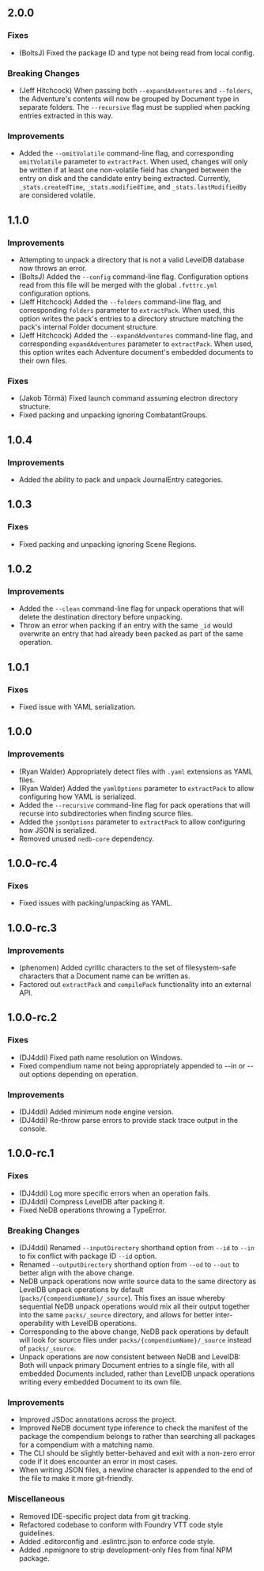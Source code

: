 ## 2.0.0

### Fixes
 - (BoltsJ) Fixed the package ID and type not being read from local config.

### Breaking Changes
 - (Jeff Hitchcock) When passing both `--expandAdventures` and `--folders`, the Adventure's contents will now be grouped by Document type in separate folders. The `--recursive` flag must be supplied when packing entries extracted in this way.

### Improvements
 - Added the `--omitVolatile` command-line flag, and corresponding `omitVolatile` parameter to `extractPact`. When used, changes will only be written if at least one non-volatile field has changed between the entry on disk and the candidate entry being extracted. Currently, `_stats.createdTime`, `_stats.modifiedTime`, and `_stats.lastModifiedBy` are considered volatile.

## 1.1.0

### Improvements
 - Attempting to unpack a directory that is not a valid LevelDB database now throws an error.
 - (BoltsJ) Added the `--config` command-line flag. Configuration options read from this file will be merged with the global `.fvttrc.yml` configuration options.
 - (Jeff Hitchcock) Added the `--folders` command-line flag, and corresponding `folders` parameter to `extractPack`. When used, this option writes the pack's entries to a directory structure matching the pack's internal Folder document structure.
 - (Jeff Hitchcock) Added the `--expandAdventures` command-line flag, and corresponding `expandAdventures` parameter to `extractPack`. When used, this option writes each Adventure document's embedded documents to their own files.

### Fixes
 - (Jakob Törmä) Fixed launch command assuming electron directory structure.
 - Fixed packing and unpacking ignoring CombatantGroups.

## 1.0.4

### Improvements
 - Added the ability to pack and unpack JournalEntry categories.

## 1.0.3

### Fixes
 - Fixed packing and unpacking ignoring Scene Regions.

## 1.0.2

### Improvements
 - Added the `--clean` command-line flag for unpack operations that will delete the destination directory before unpacking.
 - Throw an error when packing if an entry with the same `_id` would overwrite an entry that had already been packed as part of the same operation.

## 1.0.1

### Fixes
 - Fixed issue with YAML serialization.

## 1.0.0

### Improvements
 - (Ryan Walder) Appropriately detect files with `.yaml` extensions as YAML files.
 - (Ryan Walder) Added the `yamlOptions` parameter to `extractPack` to allow configuring how YAML is serialized.
 - Added the `--recursive` command-line flag for pack operations that will recurse into subdirectories when finding source files.
 - Added the `jsonOptions` parameter to `extractPack` to allow configuring how JSON is serialized.
 - Removed unused `nedb-core` dependency.

## 1.0.0-rc.4

### Fixes
 - Fixed issues with packing/unpacking as YAML.

## 1.0.0-rc.3

### Improvements
 - (phenomen) Added cyrillic characters to the set of filesystem-safe characters that a Document name can be written as.
 - Factored out `extractPack` and `compilePack` functionality into an external API.

## 1.0.0-rc.2

### Fixes
 - (DJ4ddi) Fixed path name resolution on Windows.
 - Fixed compendium name not being appropriately appended to --in or --out options depending on operation.

### Improvements
 - (DJ4ddi) Added minimum node engine version.
 - (DJ4ddi) Re-throw parse errors to provide stack trace output in the console.

## 1.0.0-rc.1

### Fixes
 - (DJ4ddi) Log more specific errors when an operation fails.
 - (DJ4ddi) Compress LevelDB after packing it.
 - Fixed NeDB operations throwing a TypeError.

### Breaking Changes
 - (DJ4ddi) Renamed `--inputDirectory` shorthand option from `--id` to `--in` to fix conflict with package ID `--id` option.
 - Renamed `--outputDirectory` shorthand option from `--od` to `--out` to better align with the above change.
 - NeDB unpack operations now write source data to the same directory as LevelDB unpack operations by default (`packs/{compendiumName}/_source`). This fixes an issue whereby sequential NeDB unpack operations would mix all their output together into the same `packs/_source` directory, and allows for better inter-operability with LevelDB operations.
 - Corresponding to the above change, NeDB pack operations by default will look for source files under `packs/{compendiumName}/_source` instead of `packs/_source`.
 - Unpack operations are now consistent between NeDB and LevelDB: Both will unpack primary Document entries to a single file, with all embedded Documents included, rather than LevelDB unpack operations writing every embedded Document to its own file.

### Improvements
 - Improved JSDoc annotations across the project.
 - Improved NeDB document type inference to check the manifest of the package the compendium belongs to rather than searching all packages for a compendium with a matching name.
 - The CLI should be slightly better-behaved and exit with a non-zero error code if it does encounter an error in most cases.
 - When writing JSON files, a newline character is appended to the end of the file to make it more git-friendly.

### Miscellaneous
 - Removed IDE-specific project data from git tracking.
 - Refactored codebase to conform with Foundry VTT code style guidelines.
 - Added .editorconfig and .eslintrc.json to enforce code style.
 - Added .npmignore to strip development-only files from final NPM package.
